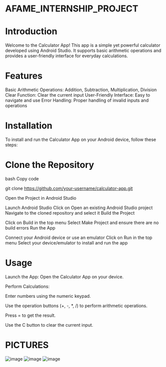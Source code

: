 # AFAME_INTERNSHIP_PROJECT

# Introduction
Welcome to the Calculator App! This app is a simple yet powerful calculator developed using Android Studio. It supports basic arithmetic operations and provides a user-friendly interface for everyday calculations.

# Features
Basic Arithmetic Operations: Addition, Subtraction, Multiplication, Division
Clear Function: Clear the current input
User-Friendly Interface: Easy to navigate and use
Error Handling: Proper handling of invalid inputs and operations

# Installation
To install and run the Calculator App on your Android device, follow these steps:

# Clone the Repository
bash
Copy code

git clone https://github.com/your-username/calculator-app.git

Open the Project in Android Studio

Launch Android Studio
Click on Open an existing Android Studio project
Navigate to the cloned repository and select it
Build the Project

Click on Build in the top menu
Select Make Project and ensure there are no build errors
Run the App

Connect your Android device or use an emulator
Click on Run in the top menu
Select your device/emulator to install and run the app

# Usage

Launch the App: Open the Calculator App on your device.

Perform Calculations:

Enter numbers using the numeric keypad.

Use the operation buttons (+, -, *, /) to perform arithmetic operations.

Press = to get the result.

Use the C button to clear the current input.

# PICTURES
![image](https://github.com/user-attachments/assets/133ad2ca-37ec-477a-8741-2f4e3e8c93f3)
![image](https://github.com/user-attachments/assets/a363b7a2-b327-4391-9e91-1b448ac87613)
![image](https://github.com/user-attachments/assets/914265ee-8b9e-4527-af81-d4af819ebd4c)

